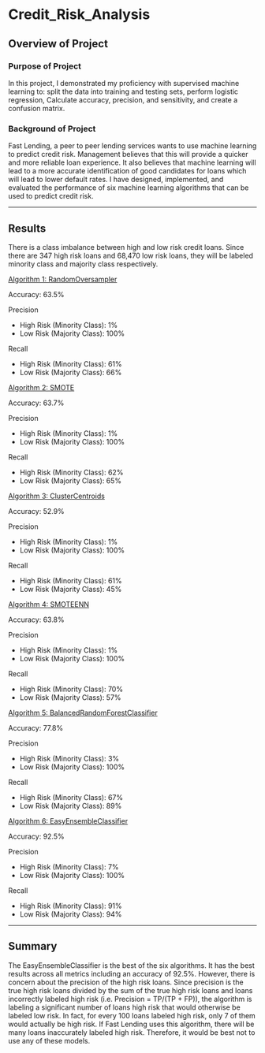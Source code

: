 # Credit_Risk_Analysis
## Overview of Project
### Purpose of Project
In this project, I demonstrated my proficiency with supervised machine learning to:  split the data into training and testing sets, perform logistic regression, Calculate accuracy, precision, and sensitivity, and  create a confusion matrix.
### Background of Project
Fast Lending, a peer to peer lending services wants to use machine learning to predict credit risk. Management believes that this will provide a quicker and more reliable loan experience. It also believes that machine learning will lead to a more accurate identification of good candidates for loans which will lead to lower default rates. I have designed, implemented, and evaluated the performance of six machine learning algorithms that can be used to predict credit risk. 

---
## Results
There is a class imbalance between high and low risk credit loans. Since there are 347 high risk loans and 68,470 low risk loans, they will be labeled minority class and majority class respectively.  

<ins>Algorithm 1: RandomOversampler</ins>

Accuracy: 63.5%

Precision 

* High Risk (Minority Class): 1%
* Low Risk (Majority Class): 100%

Recall

* High Risk (Minority Class): 61% 
* Low Risk (Majority Class): 66%
 
<ins>Algorithm 2: SMOTE</ins>

Accuracy: 63.7%

Precision 

* High Risk (Minority Class): 1%
* Low Risk (Majority Class): 100%

Recall

* High Risk (Minority Class): 62% 
* Low Risk (Majority Class): 65%
 

<ins>Algorithm 3: ClusterCentroids</ins>

Accuracy: 52.9%

Precision 

* High Risk (Minority Class): 1%
* Low Risk (Majority Class): 100%

Recall

* High Risk (Minority Class): 61% 
* Low Risk (Majority Class): 45%
 

<ins>Algorithm 4: SMOTEENN</ins>

Accuracy: 63.8%

Precision 

* High Risk (Minority Class): 1%
* Low Risk (Majority Class): 100%

Recall

* High Risk (Minority Class): 70% 
* Low Risk (Majority Class): 57%
 

<ins>Algorithm 5: BalancedRandomForestClassifier</ins>

Accuracy: 77.8%

Precision 

* High Risk (Minority Class): 3%
* Low Risk (Majority Class): 100%

Recall

* High Risk (Minority Class): 67% 
* Low Risk (Majority Class): 89%
 

<ins>Algorithm 6: EasyEnsembleClassifier</ins>

Accuracy: 92.5%

Precision 

* High Risk (Minority Class): 7%
* Low Risk (Majority Class): 100%

Recall

* High Risk (Minority Class): 91% 
* Low Risk (Majority Class): 94%
 

---
## Summary 
The EasyEnsembleClassifier is the best of the six algorithms. It has the best results across all metrics including an accuracy of 92.5%. However, there is concern about the precision of the high risk loans. Since precision is the true high risk loans divided by the sum of the true high risk loans and loans incorrectly labeled high risk (i.e. Precision = TP/(TP + FP)), the algorithm is labeling a significant number of loans high risk that would otherwise be labeled low risk. In fact, for every 100 loans labeled high risk, only 7 of them would actually be high risk. If Fast Lending uses this algorithm, there will be many loans inaccurately labeled high risk. Therefore, it would be best not to use any of these models.  

